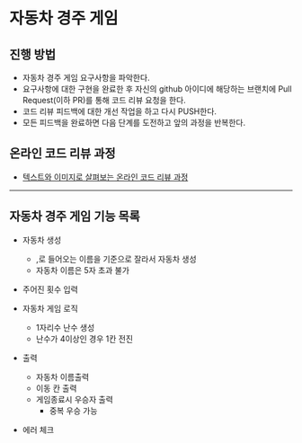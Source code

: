 # 자동차 경주 게임
## 진행 방법
* 자동차 경주 게임 요구사항을 파악한다.
* 요구사항에 대한 구현을 완료한 후 자신의 github 아이디에 해당하는 브랜치에 Pull Request(이하 PR)를 통해 코드 리뷰 요청을 한다.
* 코드 리뷰 피드백에 대한 개선 작업을 하고 다시 PUSH한다.
* 모든 피드백을 완료하면 다음 단계를 도전하고 앞의 과정을 반복한다.

## 온라인 코드 리뷰 과정
* [텍스트와 이미지로 살펴보는 온라인 코드 리뷰 과정](https://github.com/next-step/nextstep-docs/tree/master/codereview)
----
## 자동차 경주 게임 기능 목록

+ 자동차 생성
  + ,로 들어오는 이름을 기준으로 잘라서 자동차 생성
  + 자동차 이름은 5자 초과 불가 
    

+ 주어진 횟수 입력
  

+ 자동차 게임 로직
  + 1자리수 난수 생성
  + 난수가 4이상인 경우 1칸 전진
    

+ 출력
  + 자동차 이름출력
  + 이동 칸 출력
  + 게임종료시 우승자 출력
    + 중복 우승 가능

    
+ 에러 체크 